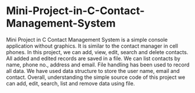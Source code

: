 # Mini-Project-in-C-Contact-Management-System
Mini Project in C Contact Management System is a simple console application  without graphics. It is similar to the contact manager in cell phones.  In this project, we can add, view, edit, search and delete contacts. All added and edited records are saved in a file.  We can list contacts by name, phone no., address and email. File handling has been used to record all data. We have used data structure to store the user name, email and contact. Overall, understanding the simple source code of this project we can add, edit, search, list and remove data using file. 
